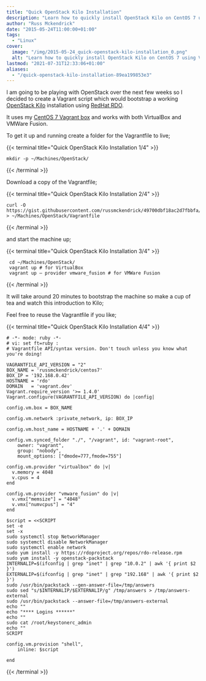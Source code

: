 ```yaml
---
title: "Quick OpenStack Kilo Installation"
description: "Learn how to quickly install OpenStack Kilo on CentOS 7 using Vagrant and RedHat RDO. Follow step-by-step instructions for setting up a test environment."
author: "Russ Mckendrick"
date: "2015-05-24T11:00:00+01:00"
tags:
  - "Linux"
cover:
  image: "/img/2015-05-24_quick-openstack-kilo-installation_0.png"
  alt: "Learn how to quickly install OpenStack Kilo on CentOS 7 using Vagrant and RedHat RDO. Follow step-by-step instructions for setting up a test environment."
lastmod: "2021-07-31T12:33:06+01:00"
aliases:
  - "/quick-openstack-kilo-installation-89ea199853e3"
---
```


I am going to be playing with OpenStack over the next few weeks so I decided to create a Vagrant script which would bootstrap a working [OpenStack Kilo](https://wiki.openstack.org/wiki/ReleaseNotes/Kilo) installation using [RedHat RDO](https://www.rdoproject.org/ "RDO Project").

It uses my [CentOS 7 Vagrant box](https://vagrantcloud.com/russmckendrick/boxes/centos7) and works with both VirtualBox and VMWare Fusion.

To get it up and running create a folder for the Vagrantfile to live;

{{< terminal title="Quick OpenStack Kilo Installation 1/4" >}}
```
mkdir -p ~/Machines/OpenStack/
```
{{< /terminal >}}

Download a copy of the Vagrantfile;

{{< terminal title="Quick OpenStack Kilo Installation 2/4" >}}
```
curl -O https://gist.githubusercontent.com/russmckendrick/49700dbf18ac2d7fbbfa/raw/46c367fa9d257bab46affe15a19904c9d5171be9/Vagrantfile > ~/Machines/OpenStack/Vagrantfile
```
{{< /terminal >}}

and start the machine up;

{{< terminal title="Quick OpenStack Kilo Installation 3/4" >}}
```
 cd ~/Machines/OpenStack/
 vagrant up # for VirtualBox
 vagrant up — provider vmware_fusion # for VMWare Fusion
```
{{< /terminal >}}

It will take around 20 minutes to bootstrap the machine so make a cup of tea and watch this introduction to Kilo;

Feel free to reuse the Vagrantfile if you like;

{{< terminal title="Quick OpenStack Kilo Installation 4/4" >}}
```
# -*- mode: ruby -*-
# vi: set ft=ruby :
# Vagrantfile API/syntax version. Don't touch unless you know what you're doing!

VAGRANTFILE_API_VERSION = "2"
BOX_NAME = 'russmckendrick/centos7'
BOX_IP = '192.168.0.42'
HOSTNAME = 'rdo'
DOMAIN   = 'vagrant.dev'
Vagrant.require_version '>= 1.4.0'
Vagrant.configure(VAGRANTFILE_API_VERSION) do |config|

config.vm.box = BOX_NAME

config.vm.network :private_network, ip: BOX_IP

config.vm.host_name = HOSTNAME + '.' + DOMAIN

config.vm.synced_folder "./", "/vagrant", id: "vagrant-root",
    owner: "vagrant",
    group: "nobody",
    mount_options: ["dmode=777,fmode=755"]

config.vm.provider "virtualbox" do |v|
  v.memory = 4048
  v.cpus = 4
end

config.vm.provider "vmware_fusion" do |v|
  v.vmx["memsize"] = "4048"
  v.vmx["numvcpus"] = "4"
end

$script = <<SCRIPT
set -e
set -x
sudo systemctl stop NetworkManager
sudo systemctl disable NetworkManager
sudo systemctl enable network
sudo yum install -y https://rdoproject.org/repos/rdo-release.rpm
sudo yum install -y openstack-packstack
INTERNALIP=$(ifconfig | grep "inet" | grep "10.0.2" | awk '{ print $2 }')
EXTERNALIP=$(ifconfig | grep "inet" | grep "192.168" | awk '{ print $2 }')
sudo /usr/bin/packstack --gen-answer-file=/tmp/answers
sudo sed "s/$INTERNALIP/$EXTERNALIP/g" /tmp/answers > /tmp/answers-external
sudo /usr/bin/packstack --answer-file=/tmp/answers-external
echo ""
echo "**** Logins ******"
echo ""
sudo cat /root/keystonerc_admin
echo ""
SCRIPT

config.vm.provision "shell",
    inline: $script

end
```
{{< /terminal >}}
